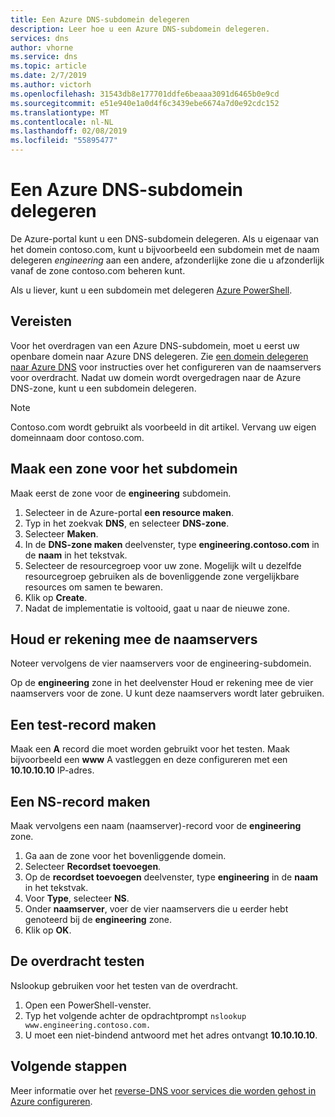```yaml
---
title: Een Azure DNS-subdomein delegeren
description: Leer hoe u een Azure DNS-subdomein delegeren.
services: dns
author: vhorne
ms.service: dns
ms.topic: article
ms.date: 2/7/2019
ms.author: victorh
ms.openlocfilehash: 31543db8e177701ddfe6beaaa3091d6465b0e9cd
ms.sourcegitcommit: e51e940e1a0d4f6c3439ebe6674a7d0e92cdc152
ms.translationtype: MT
ms.contentlocale: nl-NL
ms.lasthandoff: 02/08/2019
ms.locfileid: "55895477"
---
```

# <a name="delegate-an-azure-dns-subdomain"></a>Een Azure DNS-subdomein delegeren

De Azure-portal kunt u een DNS-subdomein delegeren. Als u eigenaar van het domein contoso.com, kunt u bijvoorbeeld een subdomein met de naam delegeren *engineering* aan een andere, afzonderlijke zone die u afzonderlijk vanaf de zone contoso.com beheren kunt.

Als u liever, kunt u een subdomein met delegeren [Azure PowerShell](delegate-subdomain-ps.md).

## <a name="prerequisites"></a>Vereisten

Voor het overdragen van een Azure DNS-subdomein, moet u eerst uw openbare domein naar Azure DNS delegeren. Zie [een domein delegeren naar Azure DNS](./dns-delegate-domain-azure-dns.md) voor instructies over het configureren van de naamservers voor overdracht. Nadat uw domein wordt overgedragen naar de Azure DNS-zone, kunt u een subdomein delegeren.

> [!NOTE]
> Contoso.com wordt gebruikt als voorbeeld in dit artikel. Vervang uw eigen domeinnaam door contoso.com.

## <a name="create-a-zone-for-your-subdomain"></a>Maak een zone voor het subdomein

Maak eerst de zone voor de **engineering** subdomein.

1. Selecteer in de Azure-portal **een resource maken**.
2. Typ in het zoekvak **DNS**, en selecteer **DNS-zone**.
3. Selecteer **Maken**.
4. In de **DNS-zone maken** deelvenster, type **engineering.contoso.com** in de **naam** in het tekstvak.
5. Selecteer de resourcegroep voor uw zone. Mogelijk wilt u dezelfde resourcegroep gebruiken als de bovenliggende zone vergelijkbare resources om samen te bewaren.
6. Klik op **Create**.
7. Nadat de implementatie is voltooid, gaat u naar de nieuwe zone.

## <a name="note-the-name-servers"></a>Houd er rekening mee de naamservers

Noteer vervolgens de vier naamservers voor de engineering-subdomein.

Op de **engineering** zone in het deelvenster Houd er rekening mee de vier naamservers voor de zone. U kunt deze naamservers wordt later gebruiken.

## <a name="create-a-test-record"></a>Een test-record maken

Maak een **A** record die moet worden gebruikt voor het testen. Maak bijvoorbeeld een **www** A vastleggen en deze configureren met een **10.10.10.10** IP-adres.

## <a name="create-an-ns-record"></a>Een NS-record maken

Maak vervolgens een naam (naamserver)-record voor de **engineering** zone.

1. Ga aan de zone voor het bovenliggende domein.
2. Selecteer **Recordset toevoegen**.
3. Op de **recordset toevoegen** deelvenster, type **engineering** in de **naam** in het tekstvak.
4. Voor **Type**, selecteer **NS**.
5. Onder **naamserver**, voer de vier naamservers die u eerder hebt genoteerd bij de **engineering** zone.
6. Klik op **OK**.

## <a name="test-the-delegation"></a>De overdracht testen

Nslookup gebruiken voor het testen van de overdracht.

1. Open een PowerShell-venster.
2. Typ het volgende achter de opdrachtprompt `nslookup www.engineering.contoso.com.`
3. U moet een niet-bindend antwoord met het adres ontvangt **10.10.10.10**.

## <a name="next-steps"></a>Volgende stappen

Meer informatie over het [reverse-DNS voor services die worden gehost in Azure configureren](dns-reverse-dns-for-azure-services.md).